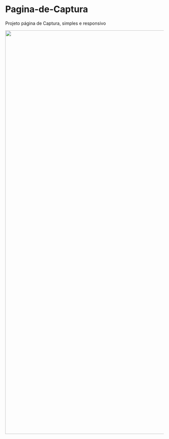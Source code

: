 # Pagina-de-Captura
Projeto página de Captura, simples e responsivo

<img src="https://media0.giphy.com/media/4NMWQj3wuijVtkMO8F/giphy.gif" width="1280px" >
